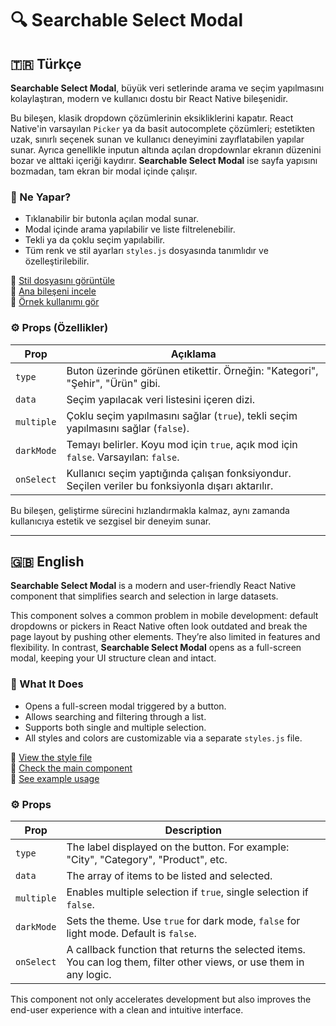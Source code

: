 # 🔍 Searchable Select Modal

## 🇹🇷 Türkçe

**Searchable Select Modal**, büyük veri setlerinde arama ve seçim yapılmasını kolaylaştıran, modern ve kullanıcı dostu bir React Native bileşenidir.

Bu bileşen, klasik dropdown çözümlerinin eksikliklerini kapatır. React Native'in varsayılan `Picker` ya da basit autocomplete çözümleri; estetikten uzak, sınırlı seçenek sunan ve kullanıcı deneyimini zayıflatabilen yapılar sunar. Ayrıca genellikle inputun altında açılan dropdownlar ekranın düzenini bozar ve alttaki içeriği kaydırır. **Searchable Select Modal** ise sayfa yapısını bozmadan, tam ekran bir modal içinde çalışır.

### 🎯 Ne Yapar?

- Tıklanabilir bir butonla açılan modal sunar.  
- Modal içinde arama yapılabilir ve liste filtrelenebilir.  
- Tekli ya da çoklu seçim yapılabilir.  
- Tüm renk ve stil ayarları `styles.js` dosyasında tanımlıdır ve özelleştirilebilir.  

🔗 [Stil dosyasını görüntüle](https://github.com/asyamirzaoglu/rn-kit/blob/master/components/Searchable-Select-Modal/styles.js)  
🔗 [Ana bileşeni incele](https://github.com/asyamirzaoglu/rn-kit/blob/master/components/Searchable-Select-Modal/SearchableSelectModal.js)  
🔗 [Örnek kullanımı gör](https://github.com/asyamirzaoglu/rn-kit/blob/master/components/Searchable-Select-Modal/SearchableSelectScreen.js)

### ⚙️ Props (Özellikler)

| Prop        | Açıklama |
|-------------|----------|
| `type`      | Buton üzerinde görünen etikettir. Örneğin: "Kategori", "Şehir", "Ürün" gibi. |
| `data`      | Seçim yapılacak veri listesini içeren dizi. |
| `multiple`  | Çoklu seçim yapılmasını sağlar (`true`), tekli seçim yapılmasını sağlar (`false`). |
| `darkMode`  | Temayı belirler. Koyu mod için `true`, açık mod için `false`. Varsayılan: `false`. |
| `onSelect`  | Kullanıcı seçim yaptığında çalışan fonksiyondur. Seçilen veriler bu fonksiyonla dışarı aktarılır. |

Bu bileşen, geliştirme sürecini hızlandırmakla kalmaz, aynı zamanda kullanıcıya estetik ve sezgisel bir deneyim sunar.

---

## 🇬🇧 English

**Searchable Select Modal** is a modern and user-friendly React Native component that simplifies search and selection in large datasets.

This component solves a common problem in mobile development: default dropdowns or pickers in React Native often look outdated and break the page layout by pushing other elements. They’re also limited in features and flexibility. In contrast, **Searchable Select Modal** opens as a full-screen modal, keeping your UI structure clean and intact.

### 🎯 What It Does

- Opens a full-screen modal triggered by a button.  
- Allows searching and filtering through a list.  
- Supports both single and multiple selection.  
- All styles and colors are customizable via a separate `styles.js` file.

🔗 [View the style file](https://github.com/asyamirzaoglu/rn-kit/blob/master/components/Searchable-Select-Modal/styles.js)  
🔗 [Check the main component](https://github.com/asyamirzaoglu/rn-kit/blob/master/components/Searchable-Select-Modal/SearchableSelectModal.js)  
🔗 [See example usage](https://github.com/asyamirzaoglu/rn-kit/blob/master/components/Searchable-Select-Modal/SearchableSelectScreen.js)

### ⚙️ Props

| Prop        | Description |
|-------------|-------------|
| `type`      | The label displayed on the button. For example: "City", "Category", "Product", etc. |
| `data`      | The array of items to be listed and selected. |
| `multiple`  | Enables multiple selection if `true`, single selection if `false`. |
| `darkMode`  | Sets the theme. Use `true` for dark mode, `false` for light mode. Default is `false`. |
| `onSelect`  | A callback function that returns the selected items. You can log them, filter other views, or use them in any logic. |

This component not only accelerates development but also improves the end-user experience with a clean and intuitive interface.
